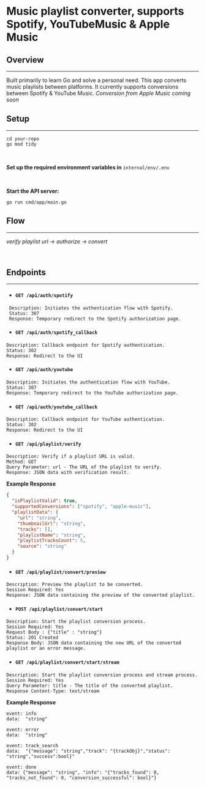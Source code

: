 # Music playlist converter, supports Spotify, YouTubeMusic & Apple Music

## Overview

---

Built primarily to learn Go and solve a personal need. This app converts music playlists between platforms. It currently supports conversions between Spotify & YouTube Music.
_Conversion from Apple Music coming soon_

## Setup

---

```shell
cd your-repo
go mod tidy
```

<br />

**Set up the required environment variables in** `internal/env/.env`

<br />

**Start the API server:**

```shell
go run cmd/app/main.go
```

## Flow

---

_verify playlist url -> authorize -> convert_

<br />

## Endpoints

---

- #### `GET /api/auth/spotify`

```
 Description: Initiates the authentication flow with Spotify.
 Status: 307
 Response: Temporary redirect to the Spotify authorization page.
```

- #### `GET /api/auth/spotify_callback`

```
Description: Callback endpoint for Spotify authentication.
Status: 302
Response: Redirect to the UI
```

- #### `GET /api/auth/youtube`

```
Description: Initiates the authentication flow with YouTube.
Status: 307
Response: Temporary redirect to the YouTube authorization page.
```

- #### `GET /api/auth/youtube_callback`

```
Description: Callback endpoint for YouTube authentication.
Status: 302
Response: Redirect to the UI
```

- #### `GET /api/playlist/verify`

```
Description: Verify if a playlist URL is valid.
Method: GET
Query Parameter: url - The URL of the playlist to verify.
Response: JSON data with verification result.
```

**Example Response**

```json
{
  "isPlaylistValid": true,
  "supportedConversions": ["spotify", "apple-music"],
  "playlistData": {
    "url": "string",
    "thumbnailUrl": "string",
    "tracks": [],
    "playlistName": "string",
    "playlistTracksCount": 5,
    "source": "string"
  }
}
```

- #### `GET /api/playlist/convert/preview`

```
Description: Preview the playlist to be converted.
Session Required: Yes
Response: JSON data containing the preview of the converted playlist.
```

- #### `POST /api/playlist/convert/start`

```
Description: Start the playlist conversion process.
Session Required: Yes
Request Body : {"title" : "string"}
Status: 201 Created
Response Body: JSON data containing the new URL of the converted playlist or an error message.
```

- #### `GET /api/playlist/convert/start/stream`

```
Description: Start the playlist conversion process and stream process.
Session Required: Yes
Query Parameter: title - The title of the converted playlist.
Response Content-Type: text/stream
```

**Example Response**

```text/stream
event: info
data:  "string"

event: error
data:  "string"

event: track_search
data:  "{"message": "string","track": "{trackObj}","status": "string","success":bool}"

event: done
data: {"message": "string", "info": "{"tracks_found": 0, "tracks_not_found": 0, "conversion_successful": bool}"}
```
